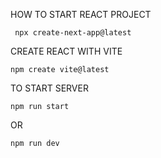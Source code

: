    

HOW TO  START REACT PROJECT

     npx create-next-app@latest

CREATE REACT WITH VITE 

    npm create vite@latest

TO START SERVER

    npm run start 

OR

    npm run dev 
